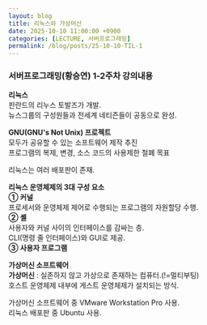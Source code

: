 ```yaml
---
layout: blog
title: 리눅스와 가상머신
date: 2025-10-10 11:00:00 +0900
categories: [LECTURE, 서버프로그래밍]
permalink: /blog/posts/25-10-10-TIL-1
---
```


### 서버프로그래밍(황승연) 1-2주차 강의내용

**리눅스**<br>
핀란드의 리누스 토발즈가 개발.<br>
뉴스그룹의 구성원들과 전세계 네티즌들이 공동으로 완성.

**GNU(GNU's Not Unix) 프로젝트**<br>
모두가 공유할 수 있는 소프트웨어 제작 추진<br>
프로그램의 복제, 변경, 소스 코드의 사용제한 철폐 목표

리눅스는 여러 배포판이 존재.<br>

**리눅스 운영체제의 3대 구성 요소**<br>
**① 커널**<br>
프로세서와 운영체제 제어로 수행되는 프로그램의 자원할당 수행.<br>
**② 셸**<br>
사용자와 커널 사이의 인터페이스를 감싸는 층.<br>
CLI(명령 줄 인터페이스)와 GUI로 제공.<br>
**③ 사용자 프로그램**

**가상머신 소프트웨어**<br>
**가상머신** : 실존하지 않고 가상으로 존재하는 컴퓨터.(!=멀티부팅)<br>
호스트 운영체제 내부에 게스트 운영체제가 설치되는 방식.

가상머신 소프트웨어 중 VMware Workstation Pro 사용.<br>
리눅스 배포판 중 Ubuntu 사용.
